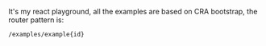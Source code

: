 It's my react playground, all the examples are based on CRA bootstrap, the router pattern is:

`/examples/example{id}`

